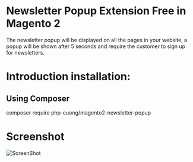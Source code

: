 # Newsletter Popup Extension Free in Magento 2
The newsletter popup will be displayed on all the pages in your website, a popup will be shown after 5 seconds and require the customer to sign up for newsletters.

# Introduction installation:

## Using Composer

composer require php-cuong/magento2-newsletter-popup

# Screenshot
![ScreenShot](https://github.com/php-cuong/magento2-newsletter-popup/blob/master/Screenshot/newsletter-popup.png)
